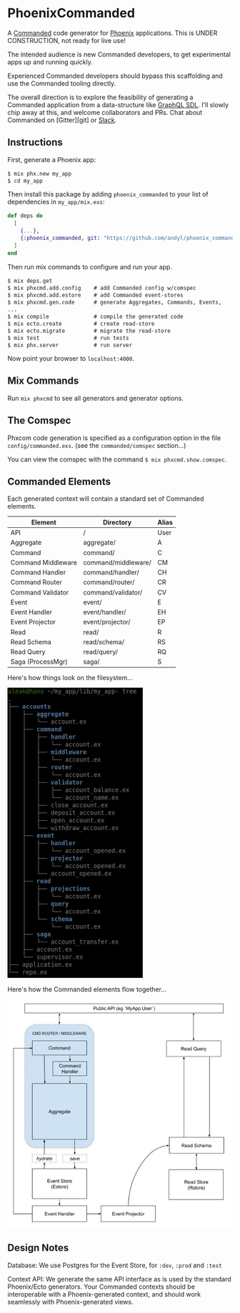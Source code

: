 # PhoenixCommanded

A [Commanded][com] code generator for [Phoenix][phx] applications.  This is
UNDER CONSTRUCTION, not ready for live use!

The intended audience is new Commanded developers, to get experimental apps up
and running quickly.  

Experienced Commanded developers should bypass this scaffolding and use the
Commanded tooling directly.

The overall direction is to explore the feasibility of generating a Commanded
application from a data-structure like [GraphQL SDL][sdl].  I'll slowly chip
away at this, and welcome collaborators and PRs.  Chat about Commanded on
[Gitter][git] or [Slack][slk].

[com]: https://github.com/commanded/commanded
[phx]: https://phoenixframework.org
[sdl]: https://graphql.org/learn/schema
[gtr]: https://gitter.im/commanded/Lobby
[slk]: https://elixir-lang.slack.com

## Instructions

First, generate a Phoenix app:

```
$ mix phx.new my_app
$ cd my_app
```

Then install this package by adding `phoenix_commanded` to your list of
dependencies in `my_app/mix.exs`:

```elixir
def deps do
  [
    {...},
    {:phoenix_commanded, git: "https://github.com/andyl/phoenix_commanded"},
  ]
end
```

Then run mix commands to configure and run your app.

```
$ mix deps.get
$ mix phxcmd.add.config    # add Commanded config w/comspec
$ mix phxcmd.add.estore    # add Commanded event-stores
$ mix phxcmd.gen.code      # generate Aggregates, Commands, Events, ...
$ mix compile              # compile the generated code
$ mix ecto.create          # create read-store 
$ mix ecto.migrate         # migrate the read-store
$ mix test                 # run tests
$ mix phx.server           # run server
```

Now point your browser to `localhost:4000`.

## Mix Commands

Run `mix phxcmd` to see all generators and generator options.

## The Comspec

Phxcom code generation is specified as a configuration option in the file
`config/commanded.exs`.  (see the `commanded/comspec` section...)

You can view the comspec with the command `$ mix phxcmd.show.comspec`.

## Commanded Elements

Each generated context will contain a standard set of Commanded elements.

| Element            | Directory           | Alias |
|--------------------|---------------------|-------|
| API                | /                   | User  |
| Aggregate          | aggregate/          | A     |
| Command            | command/            | C     |
| Command Middleware | command/middleware/ | CM    |
| Command Handler    | command/handler/    | CH    |
| Command Router     | command/router/     | CR    |
| Command Validator  | command/validator/  | CV    |
| Event              | event/              | E     |
| Event Handler      | event/handler/      | EH    |
| Event Projector    | event/projector/    | EP    |
| Read               | read/               | R     |
| Read Schema        | read/schema/        | RS    |
| Read Query         | read/query/         | RQ    |
| Saga (ProcessMgr)  | saga/               | S     |

Here's how things look on the filesystem...

![CommandedElements](assets/Tree.jpg)

Here's how the Commanded elements flow together...

![CommandedElements](assets/CommandedElements.jpg)

## Design Notes

Database: We use Postgres for the Event Store, for `:dev`, `:prod` and `:test`

Context API: We generate the same API interface as is used by the standard
Phoenix/Ecto generators.  Your Commanded contexts should be interoperable with
a Phoenix-generated context, and should work seamlessly with Phoenix-generated
views.

